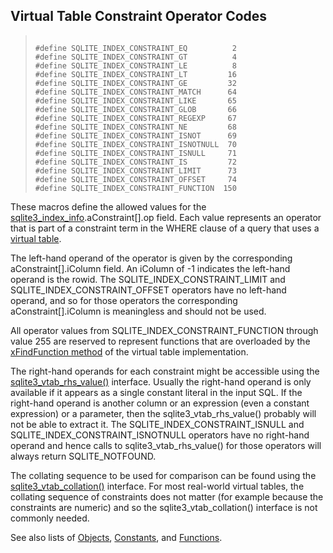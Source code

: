 ## Virtual Table Constraint Operator Codes




> ```
> 
> #define SQLITE_INDEX_CONSTRAINT_EQ          2
> #define SQLITE_INDEX_CONSTRAINT_GT          4
> #define SQLITE_INDEX_CONSTRAINT_LE          8
> #define SQLITE_INDEX_CONSTRAINT_LT         16
> #define SQLITE_INDEX_CONSTRAINT_GE         32
> #define SQLITE_INDEX_CONSTRAINT_MATCH      64
> #define SQLITE_INDEX_CONSTRAINT_LIKE       65
> #define SQLITE_INDEX_CONSTRAINT_GLOB       66
> #define SQLITE_INDEX_CONSTRAINT_REGEXP     67
> #define SQLITE_INDEX_CONSTRAINT_NE         68
> #define SQLITE_INDEX_CONSTRAINT_ISNOT      69
> #define SQLITE_INDEX_CONSTRAINT_ISNOTNULL  70
> #define SQLITE_INDEX_CONSTRAINT_ISNULL     71
> #define SQLITE_INDEX_CONSTRAINT_IS         72
> #define SQLITE_INDEX_CONSTRAINT_LIMIT      73
> #define SQLITE_INDEX_CONSTRAINT_OFFSET     74
> #define SQLITE_INDEX_CONSTRAINT_FUNCTION  150
> 
> ```



These macros define the allowed values for the
[sqlite3\_index\_info](../c3ref/index_info.html).aConstraint\[].op field. Each value represents
an operator that is part of a constraint term in the WHERE clause of
a query that uses a [virtual table](../vtab.html).


The left\-hand operand of the operator is given by the corresponding
aConstraint\[].iColumn field. An iColumn of \-1 indicates the left\-hand
operand is the rowid.
The SQLITE\_INDEX\_CONSTRAINT\_LIMIT and SQLITE\_INDEX\_CONSTRAINT\_OFFSET
operators have no left\-hand operand, and so for those operators the
corresponding aConstraint\[].iColumn is meaningless and should not be
used.


All operator values from SQLITE\_INDEX\_CONSTRAINT\_FUNCTION through
value 255 are reserved to represent functions that are overloaded
by the [xFindFunction method](../vtab.html#xfindfunction) of the virtual table
implementation.


The right\-hand operands for each constraint might be accessible using
the [sqlite3\_vtab\_rhs\_value()](../c3ref/vtab_rhs_value.html) interface. Usually the right\-hand
operand is only available if it appears as a single constant literal
in the input SQL. If the right\-hand operand is another column or an
expression (even a constant expression) or a parameter, then the
sqlite3\_vtab\_rhs\_value() probably will not be able to extract it.
The SQLITE\_INDEX\_CONSTRAINT\_ISNULL and
SQLITE\_INDEX\_CONSTRAINT\_ISNOTNULL operators have no right\-hand operand
and hence calls to sqlite3\_vtab\_rhs\_value() for those operators will
always return SQLITE\_NOTFOUND.


The collating sequence to be used for comparison can be found using
the [sqlite3\_vtab\_collation()](../c3ref/vtab_collation.html) interface. For most real\-world virtual
tables, the collating sequence of constraints does not matter (for example
because the constraints are numeric) and so the sqlite3\_vtab\_collation()
interface is not commonly needed.


See also lists of
 [Objects](../c3ref/objlist.html),
 [Constants](../c3ref/constlist.html), and
 [Functions](../c3ref/funclist.html).


